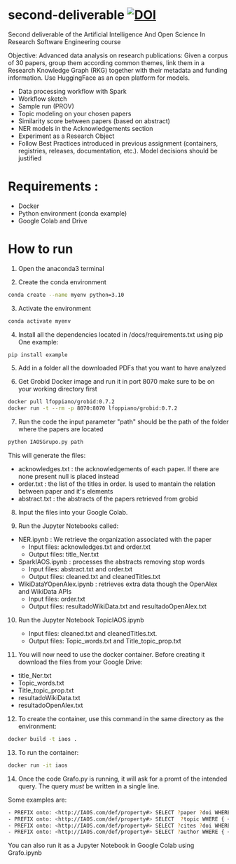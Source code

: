 # second-deliverable [![DOI](https://zenodo.org/badge/DOI/10.5281/zenodo.7937120.svg)](https://doi.org/10.5281/zenodo.7937120)

Second deliverable of the Artificial Intelligence And Open Science In Research Software Engineering course

Objective: Advanced data analysis on research publications: Given a corpus of 30
papers, group them according common themes, link them in a Research Knowledge
Graph (RKG) together with their metadata and funding information. Use
HuggingFace as an open platform for models.
- Data processing workflow with Spark
- Workflow sketch
- Sample run (PROV)
- Topic modeling on your chosen papers
- Similarity score between papers (based on abstract)
- NER models in the Acknowledgements section
- Experiment as a Research Object
- Follow Best Practices introduced in previous assignment
(containers, registries, releases, documentation, etc.).
Model decisions should be justified

# Requirements : 
- Docker
- Python environment (conda example)
- Google Colab and Drive

# How to run 

1) Open the anaconda3 terminal 

2) Create the conda environment
```bash
conda create --name myenv python=3.10
```

3) Activate the environment 
```bash
conda activate myenv 
```

4) Install all the dependencies located in /docs/requirements.txt using pip
One example:
```bash
pip install example 
```

5) Add in a folder all the downloaded PDFs that you want to have analyzed 

6) Get Grobid Docker image and run it in port 8070 make sure to be on your working directory first
```bash
docker pull lfoppiano/grobid:0.7.2
docker run -t --rm -p 8070:8070 lfoppiano/grobid:0.7.2
```

7) Run the code the input parameter "path" should be the path of the folder where the papers are located
```bash
python IAOSGrupo.py path
```
This will generate the files:
- acknowledges.txt : the acknowledgements of each paper. If there are none present null is placed instead
- order.txt : the list of the titles in order. Is used to mantain the relation between paper and it's elements
- abstract.txt : the abstracts of the papers retrieved from grobid 

8) Input the files into your Google Colab. 

9) Run the Jupyter Notebooks called:
- NER.ipynb : We retrieve the organization associated with the paper
    - Input files: acknowledges.txt and order.txt
    - Output files: title_Ner.txt
- SparkIAOS.ipynb : processes the abstracts removing stop words
    - Input files: abstract.txt and order.txt
    - Output files: cleaned.txt and cleanedTitles.txt
- WikiDataYOpenAlex.ipynb : retrieves extra data though the OpenAlex and WikiData APIs
    - Input files: order.txt
    - Output files: resultadoWikiData.txt and resultadoOpenAlex.txt

10) Run the Jupyter Notebook TopicIAOS.ipynb
    - Input files: cleaned.txt and cleanedTitles.txt.
    - Output files: Topic_words.txt and Title_topic_prop.txt 

11) You will now need to use the docker container. Before creating it download the files from your Google Drive:
  - title_Ner.txt
  - Topic_words.txt
  - Title_topic_prop.txt
  - resultadoWikiData.txt
  - resultadoOpenAlex.txt
 
12) To create the container, use this command in the same directory as the environment:
```bash
docker build -t iaos .
```

13) To run the container:
```bash
docker run -it iaos
```

14) Once the code Grafo.py is running, it will ask for a promt of the intended query. 
The query *must* be written in a single line. 

Some examples are: 
```bash
- PREFIX onto: <http://IAOS.com/def/property#> SELECT ?paper ?doi WHERE { ?paper onto:hasWord ?doi . }
- PREFIX onto: <http://IAOS.com/def/property#> SELECT  ?topic WHERE { <http://IAOS.com/resource/belongs_to/4> onto:belongs_to_topic ?topic . }
- PREFIX onto: <http://IAOS.com/def/property#> SELECT ?cites ?doi WHERE { <http://IAOS.com/resource/paper/Attention_Is_All_You_Need> onto:hasCites ?cites . <http://IAOS.com/resource/paper/Attention_Is_All_You_Need> onto:hasDoi ?doi . }
- PREFIX onto: <http://IAOS.com/def/property#> SELECT ?author WHERE { <http://IAOS.com/resource/paper/Attention_Is_All_You_Need> onto:hasAuthor ?author . }
```
You can also run it as a Jupyter Notebook in Google Colab using Grafo.ipynb

